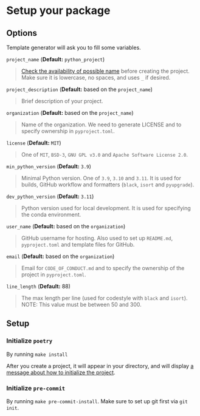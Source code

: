 # Setup your package

## Options

Template generator will ask you to fill some variables.

`project_name` (**Default:** `python_project`)

> [Check the availability of possible name](http://ivantomic.com/projects/ospnc/) before creating the project.
> Make sure it is lowercase, no spaces, and uses `_` if desired.

`project_description` (**Default:** based on the `project_name`)

> Brief description of your project.

`organization` (**Default:** based on the `project_name`)

> Name of the organization. We need to generate LICENSE and to specify ownership in `pyproject.toml`.

`license` (**Default:** `MIT`)

> One of `MIT`, `BSD-3`, `GNU GPL v3.0` and `Apache Software License 2.0`.

`min_python_version` (**Default:** `3.9`)

> Minimal Python version.
> One of `3.9`, `3.10` and `3.11`.
> It is used for builds, GitHub workflow and formatters (`black`, `isort` and `pyupgrade`).

`dev_python_version` (**Default:** `3.11`)

> Python version used for local development.
> It is used for specifying the conda environment.

`user_name` (**Default:** based on the `organization`)

> GitHub username for hosting.
> Also used to set up `README.md`, `pyproject.toml` and template files for GitHub.

`email` (**Default:** based on the `organization`)

> Email for `CODE_OF_CONDUCT.md` and to specify the ownership of the project in `pyproject.toml`.

`line_length` (**Default:** 88)

> The max length per line (used for codestyle with `black` and `isort`). NOTE: This value must be between 50 and 300.

## Setup

### Initialize `poetry`

By running `make install`

After you create a project, it will appear in your directory, and will display [a message about how to initialize the project](https://github.com/oasci/snakeframe/tree/main/%7B%7B%20cookiecutter.project_name%20%7D%7D#very-first-steps).

### Initialize `pre-commit`

By running `make pre-commit-install`. Make sure to set up git first via `git init`.

